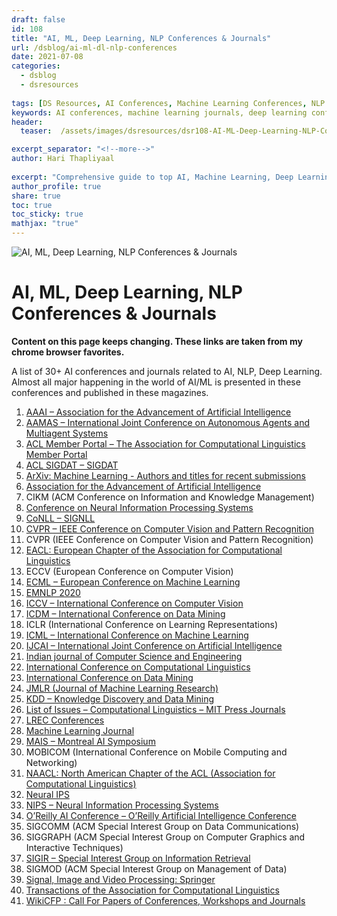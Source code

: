 ```yaml
---
draft: false
id: 108    
title: "AI, ML, Deep Learning, NLP Conferences & Journals"
url: /dsblog/ai-ml-dl-nlp-conferences
date: 2021-07-08
categories:
  - dsblog
  - dsresources
  
tags: [DS Resources, AI Conferences, Machine Learning Conferences, NLP Conferences, Deep Learning Conferences]
keywords: AI conferences, machine learning journals, deep learning conferences, NLP symposiums, academic publications, research conferences, ICML, NeurIPS, ICLR, ACL, AAAI conference
header:
  teaser:  /assets/images/dsresources/dsr108-AI-ML-Deep-Learning-NLP-Conferences-Journals.jpg

excerpt_separator: "<!--more-->"   
author: Hari Thapliyaal   
 
excerpt: "Comprehensive guide to top AI, Machine Learning, Deep Learning, and NLP conferences and journals. Essential resource for researchers and practitioners to stay updated with the latest developments in the field."
author_profile: true   
share: true   
toc: true   
toc_sticky: true 
mathjax: "true"
---
```


![AI, ML, Deep Learning, NLP Conferences & Journals](/assets/images/dsresources/dsr108-AI-ML-Deep-Learning-NLP-Conferences-Journals.jpg)   

# AI, ML, Deep Learning, NLP Conferences & Journals   

**Content on this page keeps changing. These links are taken from my chrome browser favorites.**
   
A list of 30+ AI conferences and journals related to AI, NLP, Deep Learning. Almost all major happening in the world of AI/ML is presented in these conferences and published in these magazines.
   
1. [AAAI – Association for the Advancement of Artificial Intelligence](https://www.aaai.org/)
1. [AAMAS – International Joint Conference on Autonomous Agents and Multiagent Systems](https://celweb.vuse.vanderbilt.edu/aamas18/)
1. [ACL Member Portal – The Association for Computational Linguistics Member Portal](https://www.aclweb.org/portal/)
1. [ACL SIGDAT – SIGDAT](https://sigdat.org/)
1. [ArXiv: Machine Learning - Authors and titles for recent submissions](https://arxiv.org/list/cs.LG/recent)
1. [Association for the Advancement of Artificial Intelligence](https://www.aaai.org/)
1. CIKM (ACM Conference on Information and Knowledge Management)
1. [Conference on Neural Information Processing Systems](https://www.wikiwand.com/en/Conference_on_Neural_Information_Processing_Systems)
1. [CoNLL – SIGNLL](https://www.signll.org/conll/)
1. [CVPR – IEEE Conference on Computer Vision and Pattern Recognition](https://cvpr2018.thecvf.com/)
1. CVPR (IEEE Conference on Computer Vision and Pattern Recognition)
1. [EACL: European Chapter of the Association for Computational Linguistics](https://eacl.org/)
1. ECCV (European Conference on Computer Vision)
1. [ECML – European Conference on Machine Learning](https://www.ecmlpkdd2018.org/)
1. [EMNLP 2020](https://2020.emnlp.org/)
1. [ICCV – International Conference on Computer Vision](https://iccv2017.thecvf.com/)
1. [ICDM – International Conference on Data Mining](https://www.waset.org/conference/2018/07/istanbul/ICDM)
1. ICLR (International Conference on Learning Representations)
1. [ICML – International Conference on Machine Learning](https://www.wikiwand.com/en/International_Conference_on_Machine_Learning)
1. [IJCAI – International Joint Conference on Artificial Intelligence](https://www.ijcai-18.org/)
1. [Indian journal of Computer Science and Engineering](https://www.ijcse.com/aim-and-scope.html)
1. [International Conference on Computational Linguistics](https://www.degruyter.com/view/journals/stuf/18/1-6/article-p589.xml)
1. [International Conference on Data Mining](https://www.wikicfp.com/cfp/servlet/event.showcfp?eventid=98130&copyownerid=52097)
1. [JMLR (Journal of Machine Learning Research)](https://www.wikiwand.com/en/Journal_of_Machine_Learning_Research)
1. [KDD – Knowledge Discovery and Data Mining](https://www.kdd.org/kdd2018/)
1. [List of Issues – Computational Linguistics – MIT Press Journals](https://www.mitpressjournals.org/loi/coli)
1. [LREC Conferences](https://lrec-conf.org/)
1. [Machine Learning Journal](https://www.wikiwand.com/en/Machine_Learning_(journal))
1. [MAIS – Montreal AI Symposium](https://montrealaisymposium.wordpress.com/)
1. MOBICOM (International Conference on Mobile Computing and Networking)
1. [NAACL: North American Chapter of the ACL (Association for Computational Linguistics)](https://naacl.org/)
1. [Neural IPS](https://nips.cc/)
1. [NIPS – Neural Information Processing Systems](https://nips.cc/Conferences/2018)
1. [O’Reilly AI Conference – O’Reilly Artificial Intelligence Conference](https://conferences.oreilly.com/artificial-intelligence/ai-ny)
1. SIGCOMM (ACM Special Interest Group on Data Communications)
1. SIGGRAPH (ACM Special Interest Group on Computer Graphics and Interactive Techniques)
1. [SIGIR – Special Interest Group on Information Retrieval](https://sigir.org/)
1. SIGMOD (ACM Special Interest Group on Management of Data)
1. [Signal, Image and Video Processing: Springer](https://link.springer.com/journal/11760/volumes-and-issues)
1. [Transactions of the Association for Computational Linguistics](https://transacl.org/index.php/tacl/issue/view/17)
1. [WikiCFP : Call For Papers of Conferences, Workshops and Journals](https://www.wikicfp.com/cfp/)